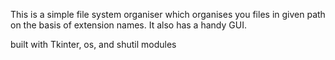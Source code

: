 This is a simple file system organiser which organises you files in given path on the basis of extension names.
It also has a handy GUI.

built with Tkinter, os, and shutil modules
